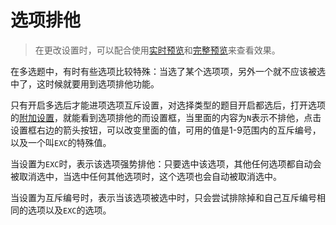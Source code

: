 # 选项排他

> 在更改设置时，可以配合使用[实时预览](../preview/realtime.md)和[完整预览](../preview/full.md)来查看效果。

在多选题中，有时有些选项比较特殊：当选了某个选项项，另外一个就不应该被选中了，这时候就要用到选项排他功能。

只有开启多选后才能进项选项互斥设置，对选择类型的题目开启都选后，打开选项的[附加设置](./option.md#附加设置)，就能看到选项排他的而设置框，当里面的内容为`N`表示不排他，点击设置框右边的箭头按钮，可以改变里面的值，可用的值是1-9范围内的互斥编号，以及一个叫`EXC`的特殊值。

当设置为`EXC`时，表示该选项强势排他：只要选中该选项，其他任何选项都自动会被取消选中，当选中任何其他选项时，这个选项也会自动被取消选中。

当设置为互斥编号时，表示当该选项被选中时，只会尝试排除掉和自己互斥编号相同的选项以及`EXC`的选项。